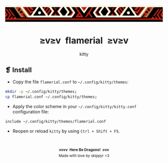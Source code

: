<p align="center">
  <img alt="" src="../../assets/ornament.webp" />
</p>
<h1 align="center">≥v≥v&ensp;flamerial&ensp;≥v≥v</h1>
<p align="center">kitty</p>

## ❡ Install

- Copy the file `flamerial.conf` to `~/.config/kitty/themes`:

```sh
mkdir -p ~/.config/kitty/themes;
cp flamerial.conf ~/.config/kitty/themes;
```

- Apply the color scheme in your `~/.config/kitty/kitty.conf` configuration file:

```sh
include ~/.config/kitty/themes/flamerial.conf
```

- Reopen or reload `kitty` by using `Ctrl + Shift + F5`.

&ensp;
<p align="center"><sup><strong>≥v≥v&ensp;Here Be Dragons!&ensp;≥v≥</strong><br />Made with love by skippyr <3</sup></p>
